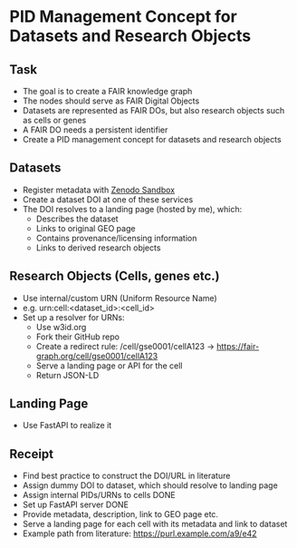 # PID Management Concept for Datasets and Research Objects

## Task
* The goal is to create a FAIR knowledge graph
* The nodes should serve as FAIR Digital Objects
* Datasets are represented as FAIR DOs, but also research objects such as cells or genes
* A FAIR DO needs a persistent identifier
* Create a PID management concept for datasets and research objects

## Datasets
* Register metadata with [Zenodo Sandbox](https://sandbox.zenodo.org/)
* Create a dataset DOI at one of these services
* The DOI resolves to a landing page (hosted by me), which:
  * Describes the dataset
  * Links to original GEO page
  * Contains provenance/licensing information
  * Links to derived research objects

## Research Objects (Cells, genes etc.)
* Use internal/custom URN (Uniform Resource Name)
* e.g. urn:cell:<dataset_id>:<cell_id>
* Set up a resolver for URNs:
  * Use w3id.org
  * Fork their GitHub repo
  * Create a redirect rule: /cell/gse0001/cellA123 → https://fair-graph.org/cell/gse0001/cellA123
  * Serve a landing page or API for the cell
  * Return JSON-LD
  
## Landing Page
* Use FastAPI to realize it

## Receipt
* Find best practice to construct the DOI/URL in literature
* Assign dummy DOI to dataset, which should resolve to landing page
* Assign internal PIDs/URNs to cells DONE
* Set up FastAPI server DONE
* Provide metadata, description, link to GEO page etc.
* Serve a landing page for each cell with its metadata and link to dataset
* Example path from literature: https://purl.example.com/a9/e42
